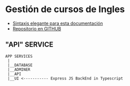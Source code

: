 # Gestión de cursos de Ingles
- [Sintaxis elegante para esta documentación](https://docs.github.com/es/github/writing-on-github/getting-started-with-writing-and-formatting-on-github/basic-writing-and-formatting-syntax)
- [Repositorio en GITHUB](https://github.com/sergioarieljuarez/ei-pp3-2022)

## "API" SERVICE

```
APP SERVICES
 |
 |__DATABASE
 |__ADMINER
 |__API
 |__UI <----------- Express JS BackEnd in Typescript
```
